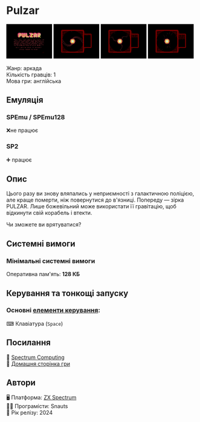 # Pulzar

<img src="screenshots/p/scrn_pulzar_01.png" width="24%"> 
<img src="screenshots/p/scrn_pulzar_02.png" width="24%"> 
<img src="screenshots/p/scrn_pulzar_03.png" width="24%"> 
<img src="screenshots/p/scrn_pulzar_04.png" width="24%">

Жанр: аркада  
Кількість гравців: 1  
Мова гри: англійська  

## Емуляція
### SPEmu / SPEmu128
❌не працює  
### SP2
➕ працює

## Опис

Цього разу ви знову вляпались у неприємності з галактичною поліцією, але краще померти, ніж повернутися до в'язниці. Попереду — зірка PULZAR. Лише божевільний може використати її гравітацію, щоб відкинути свій корабель і втекти.

Чи зможете ви врятуватися?

## Системні вимоги
### Мінімальні системні вимоги
Оперативна пам'ять: **128 КБ**

## Керування та тонкощі запуску

### Основні [елементи керування](../controllers.md):
⌨ Клавіатура (`Space`)  

## Посилання

📃 [Spectrum Computing](https://spectrumcomputing.co.uk/entry/43353/ZX-Spectrum/Pulzar)  
🏡 [Домашня сторінка гри](https://snauts.itch.io/pulzar)  

## Автори

🖥 Платформа: [ZX Spectrum](https://spectrumcomputing.co.uk/entry/43353/ZX-Spectrum/Pulzar)  
👨‍💻 Програмісти: Snauts  
📅 Рік релізу: 2024  